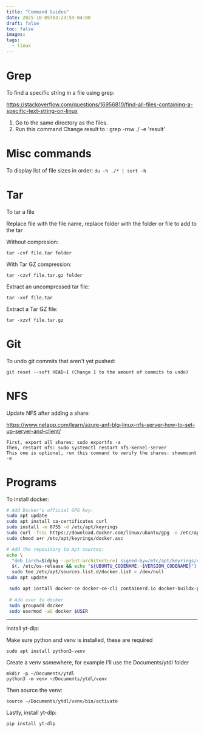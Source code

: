 ```yaml
---
title: "Command Guides"
date: 2025-10-05T03:23:59-04:00
draft: false
toc: false
images:
tags:
  - linux
---
```


# Grep
To find a specific string in a file using grep:

https://stackoverflow.com/questions/16956810/find-all-files-containing-a-specific-text-string-on-linux

1. Go to the same directory as the files.
2. Run this command Change result to : grep -rnw ./ -e 'result'

# Misc commands
To display list of file sizes in order:
`du -h ./* | sort -h`

# Tar
To tar a file

Replace file with the file name, replace folder with the folder or file to add to the tar

Without compresion:
```
tar -cvf file.tar folder
```

With Tar GZ compression:
```
tar -czvf file.tar.gz folder
```

Extract an uncompressed tar file:
``` 
tar -xvf file.tar
```

Extract a Tar GZ file:
```
tar -xzvf file.tar.gz
```

# Git
To undo git commits that aren't yet pushed: 

```
git reset --soft HEAD~1 (Change 1 to the amount of commits to undo)
```

# NFS
Update NFS after adding a share:

https://www.netapp.com/learn/azure-anf-blg-linux-nfs-server-how-to-set-up-server-and-client/

```
First, export all shares: sudo exportfs -a
Then, restart nfs: sudo systemctl restart nfs-kernel-server
This one is optional, run this command to verify the shares: showmount -e
```

# Programs
To install docker:

```bash
# Add Docker's official GPG key:
sudo apt update
sudo apt install ca-certificates curl
sudo install -m 0755 -d /etc/apt/keyrings
sudo curl -fsSL https://download.docker.com/linux/ubuntu/gpg -o /etc/apt/keyrings/docker.asc
sudo chmod a+r /etc/apt/keyrings/docker.asc

# Add the repository to Apt sources:
echo \
  "deb [arch=$(dpkg --print-architecture) signed-by=/etc/apt/keyrings/docker.asc] https://download.docker.com/linux/ubuntu \
  $(. /etc/os-release && echo "${UBUNTU_CODENAME:-$VERSION_CODENAME}") stable" | \
  sudo tee /etc/apt/sources.list.d/docker.list > /dev/null
sudo apt update

 sudo apt install docker-ce docker-ce-cli containerd.io docker-buildx-plugin docker-compose-plugin
 
 # Add user to docker
 sudo groupadd docker
 sudo usermod -aG docker $USER
```

---
Install yt-dlp:

Make sure python and venv is installed, these are required
```
sudo apt install python3-venv
```

Create a venv somewhere, for example I'll use the Documents/ytdl folder
```
mkdir -p ~/Documents/ytdl
python3 -m venv ~/Documents/ytdl/venv
```

Then source the venv:
```
source ~/Documents/ytdl/venv/bin/activate
```

Lastly, install yt-dlp:
```
pip install yt-dlp
```

